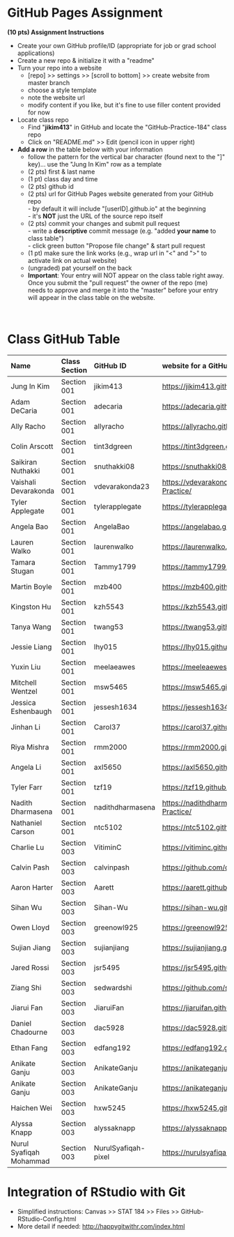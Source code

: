  
# GitHub Pages Assignment

**(10 pts) Assignment Instructions**

- Create your own GitHub profile/ID (appropriate for job or grad school applications)  
- Create a new repo & initialize it with a "readme"   
- Turn your repo into a website  
    - [repo] >> settings >> [scroll to bottom] >> create website from master branch  
    - choose a style template 
    - note the website url  
    - modify content if you like, but it's fine to use filler content provided for now  
- Locate class repo
    - Find "**jikim413**" in GitHub and locate the "GitHub-Practice-184" class repo
    - Click on "README.md" >> Edit (pencil icon in upper right)
- **Add a row** in the table below with your information 
    - follow the pattern for the vertical bar character (found next to the "]" key)... use the "Jung In Kim" row as a template
    - (2 pts) first & last name  
    - (1 pt) class day and time
    - (2 pts) github id  
    - (2 pts) url for GitHub Pages website generated from your GitHub repo   
            - by default it will include "[userID].github.io" at the beginning   
            - it's **NOT** just the URL of the source repo itself  
    - (2 pts) commit your changes and submit pull request   
            - write a **descriptive** commit message (e.g. "added **your name** to class table")  
            - click green button "Propose file change" & start pull request  
    - (1 pt) make sure the link works (e.g., wrap url in "<" and ">" to activate link on actual website)  
    - (ungraded) pat yourself on the back
    - **Important**: Your entry will NOT appear on the class table right away.  Once you submit the "pull request" the owner of the repo (me) needs to approve and merge it into the "master" before your entry will appear in the class table on the website. 

<br>

# Class GitHub Table 

|Name                     |Class Section        |GitHub ID             |website for a GitHub repo                                |  
|:------------------------|:--------------------|:---------------------|:--------------------------------------------------------|  
| Jung In Kim             | Section 001         | jikim413             | <https://jikim413.github.io/>                           | 
| Adam DeCaria            | Section 001         | adecaria             | <https://adecaria.github.io/Github-Practice-Demo/>      |
| Ally Racho              | Section 001         | allyracho            | <https://allyracho.github.io/Github-Practice---Stat184/>|
| Colin Arscott           | Section 001         | tint3dgreen          | <https://tint3dgreen.github.io/184-practice/>           |
| Saikiran Nuthakki       | Section 001         | snuthakki08          | <https://snuthakki08.github.io/STAT-184/>               |
| Vaishali Devarakonda    | Section 001         | vdevarakonda23       | <https://vdevarakonda23.github.io/Stat-184-GitHub-Practice/>  |
| Tyler Applegate         | Section 001         | tylerapplegate       | <https://tylerapplegate.github.io/GitHubPractice/>      |
| Angela Bao              | Section 001         | AngelaBao            | <https://angelabao.github.io/github-stat184/>           |
| Lauren Walko            | Section 001         | laurenwalko          |  https://laurenwalko.github.io/githubpractice184/       |
| Tamara Stugan           | Section 001         | Tammy1799            | <https://tammy1799.github.io/Github-Practice-Demo/>
| Martin Boyle            | Section 001         | mzb400               | <https://mzb400.github.io/Github-Practice/>             |
| Kingston Hu             | Section 001         | kzh5543              | <https://kzh5543.github.io/kingstonhu/>                 |
| Tanya Wang              | Section 001         | twang53              | <https://twang53.github.io/STAT184/>                    |
| Jessie Liang            | Section 001         | lhy015               | <https://lhy015.github.io/Github-Practice-184/>         |
| Yuxin Liu               | Section 001         | meelaeawes           | <https://meeleaewes.github.io/yuxinliu/>                |
| Mitchell Wentzel        | Section 001         | msw5465              | <https://msw5465.github.io/msw5465/>                    |
| Jessica Eshenbaugh      | Section 001         | jessesh1634          | <https://jessesh1634.github.io/Practice-Repository/>    |
| Jinhan Li               | Section 001         | Carol37              | <https://carol37.github.io/STAT-184/>                   |
| Riya Mishra             | Section 001         | rmm2000              | <https://rmm2000.github.io/GithubPractice/>             |
| Angela Li               | Section 001         | axl5650              | <https://axl5650.github.io/>                            |
| Tyler Farr              | Section 001         | tzf19                | <https://tzf19.github.io/Farr_Tyler_Stat184/>           |
| Nadith Dharmasena       | Section 001         | nadithdharmasena     | <https://nadithdharmasena.github.io/Stat-184-Github-Practice/> |
| Nathaniel Carson        | Section 001         | ntc5102              | <https://ntc5102.github.io/repo/>                       |
| Charlie Lu              | Section 003         | VitiminC             | <https://vitiminc.github.io/GitHub-Practice-STAT-184/>  |
| Calvin Pash             | Section 003         | calvinpash           | <https://github.com/calvinpash/urban-octo-carnival>     |
| Aaron Harter            | Section 003         | Aarett               | <https://aarett.github.io/STAT184_GitHub_Practice_amh7015/>|  
| Sihan Wu                | Section 003         | Sihan-Wu             | <https://sihan-wu.github.io/repo/>
| Owen Lloyd              | Section 003         | greenowl925          | <https://greenowl925.github.io/stat184>                 |  
| Sujian Jiang            | Section 003         | sujianjiang          | <https://sujianjiang.github.io/sujian/>                 |
| Jared Rossi             | Section 003         | jsr5495              | <https://jsr5495.github.io/jsr-repo/>                   |
| Ziang Shi               | Section 003         | sedwardshi           | <https://github.com/sedwardshi/ziang-repo-practice>     |
| Jiarui Fan              | Section 003         | JiaruiFan            | <https://jiaruifan.github.io/readme/>                   |
| Daniel Chadourne        | Section 003         | dac5928              | <https://dac5928.github.io/Stat-184-Repo/>              |
| Ethan Fang              | Section 003         | edfang192            | <https://edfang192.github.io/Projects/>                 | 
| Anikate Ganju           | Section 003         | AnikateGanju         | https://anikateganju.github.io/Stat_Playground/         |
| Anikate Ganju           | Section 003         | AnikateGanju         | <https://anikateganju.github.io/Stat_Playground/>       |
| Haichen Wei             | Section 003         | hxw5245              | <https://hxw5245.github.io/Wei_Repo/>                   |
| Alyssa Knapp            | Section 003         | alyssaknapp          | <https://alyssaknapp.github.io/AlyssaKnapp-Repo/>       |
| Nurul Syafiqah Mohammad | Section 003         | NurulSyafiqah-pixel  | <https://nurulsyafiqah-pixel.github.io/Nurul-repo-lab/> | 


# Integration of RStudio with Git

- Simplified instructions: Canvas >> STAT 184 >> Files >> GitHub-RStudio-Config.html  
- More detail if needed: <http://happygitwithr.com/index.html>


